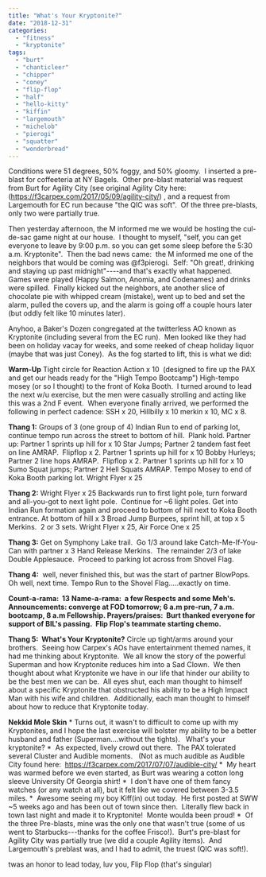 ```yaml
---
title: "What's Your Kryptonite?"
date: "2018-12-31"
categories: 
  - "fitness"
  - "kryptonite"
tags: 
  - "burt"
  - "chanticleer"
  - "chipper"
  - "coney"
  - "flip-flop"
  - "half"
  - "hello-kitty"
  - "kiffin"
  - "largemouth"
  - "michelob"
  - "pierogi"
  - "squatter"
  - "wonderbread"
---
```


Conditions were 51 degrees, 50% foggy, and 50% gloomy.  I inserted a pre-blast for coffeeteria at NY Bagels.  Other pre-blast material was request from Burt for Agility City (see original Agility City here: (https://f3carpex.com/2017/05/09/agility-city/) , and a request from Largemouth for EC run because "the QIC was soft".  Of the three pre-blasts, only two were partially true.

Then yesterday afternoon, the M informed me we would be hosting the cul-de-sac game night at our house.  I thought to myself, "self, you can get everyone to leave by 9:00 p.m. so you can get some sleep before the 5:30 a.m. Kryptonite".  Then the bad news came:  the M informed me one of the neighbors that would be coming was @f3pierogi.  Self: "Oh great!, drinking and staying up past midnight"----and that's exactly what happened.  Games were played (Happy Salmon, Anomia, and Codenames) and drinks were spilled.  Finally kicked out the neighbors, ate another slice of chocolate pie with whipped cream (mistake), went up to bed and set the alarm, pulled the covers up, and the alarm is going off a couple hours later (but oddly felt like 10 minutes later).

Anyhoo, a Baker's Dozen congregated at the twitterless AO known as Kryptonite (including several from the EC run).  Men looked like they had been on holiday vacay for weeks, and some reeked of cheap holiday liquor (maybe that was just Coney).  As the fog started to lift, this is what we did:

**Warm-Up** Tight circle for Reaction Action x 10  (designed to fire up the PAX and get our heads ready for the "High Tempo Bootcamp") High-tempo mosey (or so I thought) to the front of Koka Booth.  I turned around to lead the next w/u exercise, but the men were casually strolling and acting like this was a 2nd F event.  When everyone finally arrived, we performed the following in perfect cadence: SSH x 20, Hillbilly x 10 merkin x 10, MC x 8.

**Thang 1:** Groups of 3 (one group of 4) Indian Run to end of parking lot, continue tempo run across the street to bottom of hill.  Plank hold. Partner up: Partner 1 sprints up hill for x 10 Star Jumps; Partner 2 tandem fast feet on line AMRAP.  Flipflop x 2. Partner 1 sprints up hill for x 10 Bobby Hurleys; Partner 2 line hops AMRAP.  Flipflop x 2. Partner 1 sprints up hill for x 10 Sumo Squat jumps; Partner 2 Hell Squats AMRAP. Tempo Mosey to end of Koka Booth parking lot. Wright Flyer x 25

**Thang 2:** Wright Flyer x 25 Backwards run to first light pole, turn forward and all-you-got to next light pole.  Continue for ~6 light poles. Get into Indian Run formation again and proceed to bottom of hill next to Koka Booth entrance. At bottom of hill x 3 Broad Jump Burpees, sprint hill, at top x 5 Merkins.  2 or 3 sets. Wright Flyer x 25, Air Force One x 25

**Thang 3:** Get on Symphony Lake trail.  Go 1/3 around lake Catch-Me-If-You-Can with partner x 3 Hand Release Merkins.  The remainder 2/3 of lake Double Applesauce.  Proceed to parking lot across from Shovel Flag.

**Thang 4:**  well, never finished this, but was the start of partner BlowPops.  Oh well, next time. Tempo Run to the Shovel Flag.....exactly on time.

**Count-a-rama:  13** **Name-a-rama:  a few Respects and some Meh's. Announcements: converge at FOD tomorrow; 6 a.m pre-run, 7 a.m. bootcamp, 8 a.m Fellowship. Prayers/praises:  Burt thanked everyone for support of BIL's passing.  Flip Flop's teammate starting chemo.**

**Thang 5:  What's Your Kryptonite?** Circle up tight/arms around your brothers.  Seeing how Carpex's AOs have entertainment themed names, it had me thinking about Kryptonite.  We all know the story of the powerful Superman and how Kryptonite reduces him into a Sad Clown.  We then thought about what Kryptonite we have in our life that hinder our ability to be the best men we can be.  All eyes shut, each man thought to himself about a specific Kryptonite that obstructed his ability to be a High Impact Man with his wife and children.  Additionally, each man thought to himself about how to reduce that Kryptonite today.

**Nekkid Mole Skin** \* Turns out, it wasn't to difficult to come up with my Kryptonites, and I hope the last exercise will bolster my ability to be a better husband and father (Superman....without the tights).   What's your kryptonite? \*  As expected, lively crowd out there.  The PAX tolerated several Cluster and Audible moments.   (Not as much audible as Audible City found here:  https://f3carpex.com/2017/07/07/audible-city/ \*  My heart was warmed before we even started, as Burt was wearing a cotton long sleeve University Of Georgia shirt! \*  I don't have one of them fancy watches (or any watch at all), but it felt like we covered between 3-3.5 miles. \*  Awesome seeing my boy Kiff(in) out today.  He first posted at SWW ~5 weeks ago and has been out of town since then.  Literally flew back in town last night and made it to Kryptonite!  Monte woulda been proud! \*  Of the three Pre-blasts, mine was the only one that wasn't true (some of us went to Starbucks---thanks for the coffee Frisco!).  Burt's pre-blast for Agility City was partially true (we did a couple Agility items).  And Largemouth's preblast was, and I had to admit, the truest (QIC was soft!).

twas an honor to lead today, luv you, Flip Flop (that's singular)
